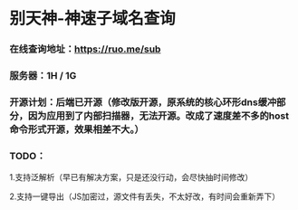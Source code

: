 # 别天神-神速子域名查询

### 在线查询地址：https://ruo.me/sub

### 服务器：1H / 1G

### 开源计划：后端已开源（修改版开源，原系统的核心环形dns缓冲部分，因为应用到了内部扫描器，无法开源。改成了速度差不多的host命令形式开源，效果相差不大。）

### TODO：

1.支持泛解析（早已有解决方案，只是还没行动，会尽快抽时间修改）

2.支持一键导出（JS加密过，源文件有丢失，不太好改，有时间会重新弄下）
